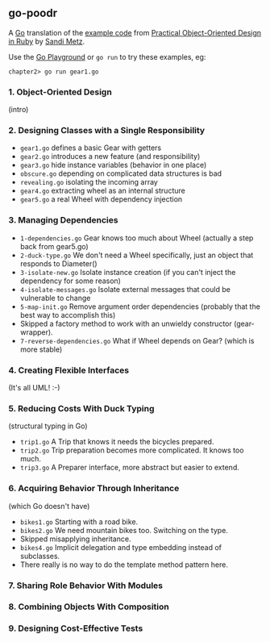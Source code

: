 ## go-poodr

A [Go](http://golang.org/) translation of the [example code](https://github.com/skmetz/poodr) from [Practical Object-Oriented Design in Ruby](http://www.poodr.info/) by [Sandi Metz](http://sandimetz.com/).

Use the [Go Playground](http://play.golang.org/) or `go run` to try these examples, eg:

    chapter2> go run gear1.go

### 1. Object-Oriented Design

(intro)

### 2. Designing Classes with a Single Responsibility

* `gear1.go` defines a basic Gear with getters
* `gear2.go` introduces a new feature (and responsibility)
* `gear3.go` hide instance variables (behavior in one place)
* `obscure.go` depending on complicated data structures is bad
* `revealing.go` isolating the incoming array
* `gear4.go` extracting wheel as an internal structure
* `gear5.go` a real Wheel with dependency injection

### 3. Managing Dependencies

* `1-dependencies.go` Gear knows too much about Wheel (actually a step back from gear5.go)
* `2-duck-type.go` We don't need a Wheel specifically, just an object that responds to Diameter()
* `3-isolate-new.go` Isolate instance creation (if you can't inject the dependency for some reason)
* `4-isolate-messages.go` Isolate external messages that could be vulnerable to change
* `5-map-init.go` Remove argument order dependencies (probably that the best way to accomplish this)
* Skipped a factory method to work with an unwieldy constructor (gear-wrapper).
* `7-reverse-dependencies.go` What if Wheel depends on Gear? (which is more stable)

### 4. Creating Flexible Interfaces

(It's all UML! :-)

### 5. Reducing Costs With Duck Typing

(structural typing in Go)

* `trip1.go` A Trip that knows it needs the bicycles prepared.
* `trip2.go` Trip preparation becomes more complicated. It knows too much.
* `trip3.go` A Preparer interface, more abstract but easier to extend.

### 6. Acquiring Behavior Through Inheritance

(which Go doesn't have)

* `bikes1.go` Starting with a road bike.
* `bikes2.go` We need mountain bikes too. Switching on the type.
* Skipped misapplying inheritance.
* `bikes4.go` Implicit delegation and type embedding instead of subclasses.
* There really is no way to do the template method pattern here.

### 7. Sharing Role Behavior With Modules

### 8. Combining Objects With Composition

### 9. Designing Cost-Effective Tests









